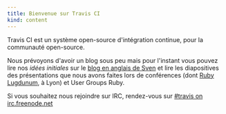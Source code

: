 ```yaml
---
title: Bienvenue sur Travis CI
kind: content
---
```


Travis CI est un système open-source d'intégration continue, pour la communauté open-source.

Nous prévoyons d'avoir un blog sous peu mais pour l'instant vous pouvez
lire nos *idées initiales* sur le [blog en anglais de Sven](http://svenfuchs.com/2011/2/5/travis-a-distributed-build-server-tool-for-the-ruby-community") et lire les diapositives des présentations que nous avons faites lors de conférences (dont [Ruby Lugdunum](http://rulu.eu), à Lyon) et User Groups Ruby.

Si vous souhaitez nous rejoindre sur IRC, rendez-vous sur [#travis on irc.freenode.net](irc://travis#irc.freenode.net)
